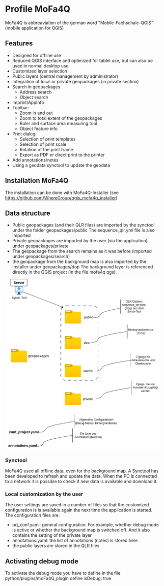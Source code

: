 # Profile MoFa4Q

MoFa4Q is abbreaviation of the german word "Mobile-Fachschale-QGIS" (mobile application for QGIS)

## Features
- Designed for offline use
- Reduced QGIS interface and optimized for tablet use, but can also be used in normal desktop use
- Customized layer selection
- Public layers (central management by administrator)
- Integration of local or private geopackages (in private section)
- Search in geopackages
    -  Address search
    - Object search
- Imprint/AppInfo
- Toolbar:
    - Zoom in and out
    - Zoom to total extent of the geopackages
    - Ruler and surface area measuring tool
    - Object feature info
- Print dialog:
    - Selection of print templates
    - Selection of print scale
    - Rotation of the print frame
    - Export as PDF or direct print to the printer
- Add annotations/notes
- Using a geodata synctool to update the geodata

## Installation MoFa4Q
The installation can be done with MoFa4Q-Installer (see https://github.com/WhereGroup/qgis_mofa4q_installer)

## Data structure
* Public geopackages (and their QLR files) are imported by the synctool under the folder geopackages/public
The sequence_qlr.yml file is also imported
* Private geopackages are imported by the user (via the application) under geopackages/private
* The geopackage from the search remains as it was before (imported under geopackages/search)
* the geopackage from the background map is also imported by the installer under geopackages/dop
The background layer is referenced directly in the QGIS project (in the file mofa4q.qgs).

![alt text](init/data_structure.png)

### Synctool
MoFa4Q used all offline data, even for the background map. A Synctool has been developed to refresh and update the data. When the PC is connected to a network it is possible to check if new data is available and download it. 


### Local customization by the user
The user settings are saved in a number of files so that the customized configuration is
is available again the next time the application is started.
The configuration files are:
- prj_conf.yaml: general configuration. For example, whether debug mode is active or whether the background map is switched off.
And it also contains the setting of the private layer
- annotations.yaml: the list of annotations (notes) is stored here
- the public layers are stored in the QLR files

## Activating debug mode
To activate the debug mode you have to define in the file python/plugins/moFa4Q_plugin
define isDebug: true
